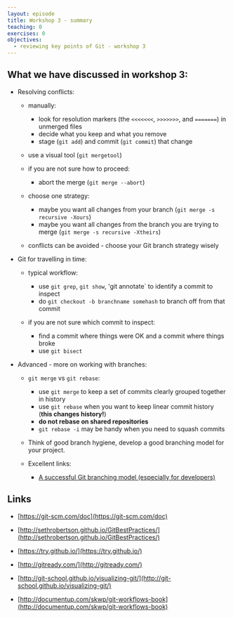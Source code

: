 ```yaml
---
layout: episode
title: Workshop 3 - summary
teaching: 0
exercises: 0
objectives:
  - reviewing key points of Git - workshop 3
---
```


## What we have discussed in workshop 3:


* Resolving conflicts:

	* manually:
		* look for resolution markers (the `<<<<<<<`, `>>>>>>>`, and `=======`) in unmerged files
		* decide what you keep and what you remove
		* stage (`git add`) and commit (`git commit`) that change

	* use a visual tool (`git mergetool`)

	* if you are not sure how to proceed:
		* abort the merge (`git merge --abort`)
		
    * choose one strategy:
		* maybe you want all changes from your branch (`git merge -s recursive -Xours`)
		* maybe you want all changes from the branch you are trying to merge (`git merge -s recursive -Xtheirs`)

	* conflicts can be avoided - choose your Git branch strategy wisely


* Git for travelling in time:

	* typical workflow:

		* use `git grep`, `git show`, 'git annotate` to identify a commit to inspect
		* do `git checkout -b branchname somehash` to branch off from that commit

	* if you are not sure which commit to inspect: 
		* find a commit where things were OK and a commit where things broke
		* use `git bisect`
 

* Advanced - more on working with branches:

	* `git merge` vs `git rebase`:
		* use `git merge` to keep a set of commits clearly grouped together in history
		* use `git rebase` when you want to keep linear commit history (**this changes history!**)
		* **do not rebase on shared repositories**
		* `git rebase -i` may be handy when you need to squash commits

	* Think of good branch hygiene, develop a good branching model for your project.

	* Excellent links:
		* [A successful Git branching model (especially for developers)](https://nvie.com/posts/a-successful-git-branching-model/)




## Links

* [https://git-scm.com/doc](https://git-scm.com/doc)

* [http://sethrobertson.github.io/GitBestPractices/](http://sethrobertson.github.io/GitBestPractices/)
* [https://try.github.io/](https://try.github.io/)
* [http://gitready.com/](http://gitready.com/)
* [http://git-school.github.io/visualizing-git/](http://git-school.github.io/visualizing-git/)
* [http://documentup.com/skwp/git-workflows-book](http://documentup.com/skwp/git-workflows-book)
 
